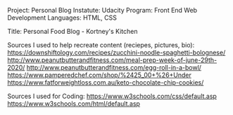 Project:    Personal Blog
Instatute:  Udacity
Program:    Front End Web Development 
Languages:  HTML, CSS

Title: Personal Food Blog - Kortney's Kitchen

Sources I used to help recreate content (reciepes, pictures, bio): 
  https://downshiftology.com/recipes/zucchini-noodle-spaghetti-bolognese/
  http://www.peanutbutterandfitness.com/meal-prep-week-of-june-29th-2020/
  http://www.peanutbutterandfitness.com/egg-roll-in-a-bowl/
  https://www.pamperedchef.com/shop/%2425_00+%26+Under
  https://www.fatforweightloss.com.au/keto-chocolate-chip-cookies/

Sources I used for Coding: 
  https://www.w3schools.com/css/default.asp
  https://www.w3schools.com/html/default.asp
  

